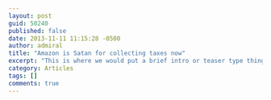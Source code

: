 ```yaml
---
layout: post
guid: 50240
published: false
date: 2013-11-11 11:15:28 -0500
author: admiral
title: "Amazon is Satan for collecting taxes now"
excerpt: "This is where we would put a brief intro or teaser type thing of the article to convince people that it's cool and they should read it. The container won't expand dynamically at all, so these should overall be kept relatively short. Because otherwise the text will overflow down into the tabs below, and my shiny css will actually just truncate it at an awkward point."
category: Articles
tags: []
comments: true 
---
```


